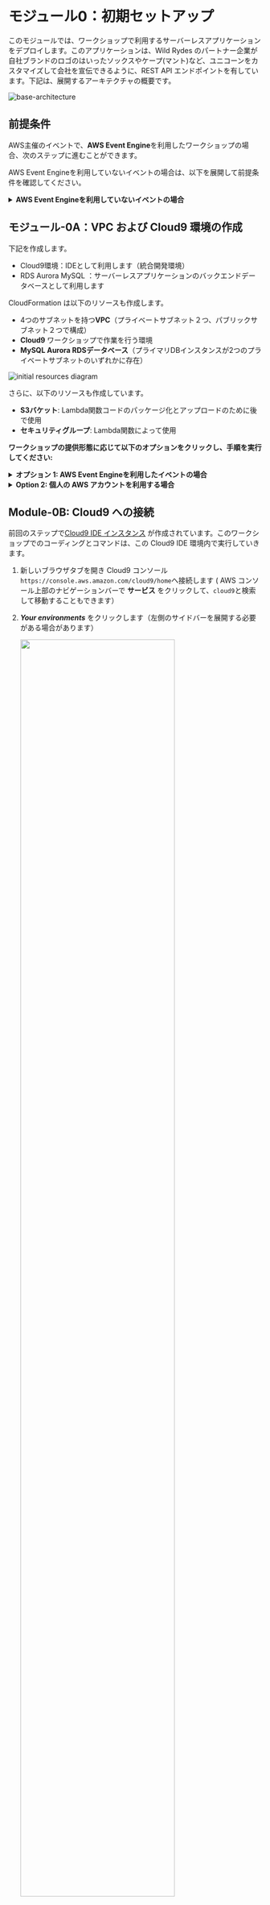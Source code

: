 # モジュール0：初期セットアップ

このモジュールでは、ワークショップで利用するサーバーレスアプリケーションをデプロイします。このアプリケーションは、Wild Rydes のパートナー企業が自社ブランドのロゴのはいったソックスやケープ(マント)など、ユニコーンをカスタマイズして会社を宣伝できるように、REST API エンドポイントを有しています。下記は、展開するアーキテクチャの概要です。 

![base-architecture](images/00-base-architecture.png)


## 前提条件

AWS主催のイベントで、**AWS Event Engine**を利用したワークショップの場合、次のステップに進むことができます。

AWS Event Engineを利用していないイベントの場合は、以下を展開して前提条件を確認してください。 

<details>
<summary><strong> AWS Event Engineを利用していないイベントの場合 </strong></summary><p>


### AWS アカウント
このワークショップでは、Cloud9、Cognito、API Gateway、Lambda、RDS、WAF、Secrets Manager、IAM ポリシー、IAMロールを利用します。このAWSリソースを作成、管理するためAWSアカウントとアクセス権が必要です。

このワークショップの手順は、一度に1人の参加者のみが特定のAWSアカウントを使用していることを前提としています。別の参加者とアカウントを共有しようとすると、特定のリソースで名前の競合が発生する場合があります。個別のリージョンを使用することでこの問題を回避できますが、この作業を行うための手順は記載されていません。 

本番用のAWS環境、アカウントを使用しないでください。代わりに、必要なサービスへの**フルアクセス**できる権限をもった**検証アカウント**を使用することをお勧めします。 


### リージョンの選択
このワークショップは全体を通して１つのリージョンを使用します。このワークショップは、北米の2つのリージョンとヨーロッパの1つのリージョンをサポートしています。以下の起動スタックリンクから1つのリージョンを選択し、以後そのリージョンを使用し続けてください。

</details>

## モジュール-0A：VPC および Cloud9 環境の作成

下記を作成します。

* Cloud9環境：IDEとして利用します（統合開発環境）
* RDS Aurora MySQL ：サーバーレスアプリケーションのバックエンドデータベースとして利用します

CloudFormation は以下のリソースも作成します。 

* 4つのサブネットを持つ**VPC**（プライベートサブネット２つ、パブリックサブネット２つで構成）
* **Cloud9** ワークショップで作業を行う環境
* **MySQL Aurora RDSデータベース**（プライマリDBインスタンスが2つのプライベートサブネットのいずれかに存在）

![initial resources diagram](images/0C-diagram-with-aurora.png)


さらに、以下のリソースも作成しています。

* **S3バケット**: Lambda関数コードのパッケージ化とアップロードのために後で使用
* **セキュリティグループ**: Lambda関数によって使用



**ワークショップの提供形態に応じて以下のオプションをクリックし、手順を実行してください:**

<details>
<summary><strong> オプション 1: AWS Event Engineを利用したイベントの場合 </strong></summary><p>
If you are using AWS Event Engine, an AWS CloudFormation stack should be automatically created for you.

1. [https://dashboard.eventengine.run](https://dashboard.eventengine.run)に移動します。

1. 次の画面で、イベント主催者から受け取ったハッシュコードを入力し、**Proceed** をクリックします。

   ![event-engine-login](images/00-event-engine-login.png)

1. **AWS Console** をクリックします。

   ![](images/00-event-engine-console-login.png)

1. **Open AWS Console** をクリックします。または、**Copy Login Link** をクリックし **Chrome** か **Firefox**でこのリンクを開いてください。
   
    ![](images/00-event-engine-console-login-2.png)
    
1. CloudFormation のコンソールへ移動します。**サービス** をクリックし `CloudFormation` を入力しクリックしてください。

1. ２つのスタックが作成されていることを確認します。
   * **メインスタック**：`mod-3269ecbd5edf43ac` のような名前です。主なリソースが含まれます。
   * ネストスタック：`aws-cloud9-Secure-Serverless-Cloud9-<alphanumeric-letters>`のような名前です。作業用の Cloud9 環境が含まれます。
   
1. **メインスタック** (`mod-`から始まるスタック)を選択し、**Outputs** タブをクリックします。このページをワークショップ中開いておいて、参照できるようにしておいてください。

    ![](images/00-ee-cloudformation.png)
    

</details>

<details>
<summary><strong> Option 2: 個人の AWS アカウントを利用する場合</strong></summary><p>
個人の AWS アカウントを利用する場合、CloudFormation テンプレートを利用しセットアップを行います。

1. いずれかのリージョンを選択して、下記の **Launch Stack** ボタンをクリックしてください。Aurora や Cloud9 などのサービスを作成します。

	&#128161; **リンクをクリックするときは、⌘（mac）またはCtrl（Windows）を押したままにして、新しいタブで開くようにします** &#128161;

	リージョン| リージョンコード | リンク 
	------|------|-------
	EU (アイルランド) | <span style="font-family:'Courier';">eu-west-1</span> | [![Launch setup resource in eu-west-1](images/cfn-launch-stack.png)](https://console.aws.amazon.com/cloudformation/home?region=eu-west-1#/stacks/new?stackName=Secure-Serverless&templateURL=https://s3.amazonaws.com/wildrydes-us-east-1/Security/init-template.yml)
	US West (オレゴン) | <span style="font-family:'Courier';">us-west-2</span> | [![Launch setup resource in us-west-2](images/cfn-launch-stack.png)](https://console.aws.amazon.com/cloudformation/home?region=us-west-2#/stacks/new?stackName=Secure-Serverless&templateURL=https://s3.amazonaws.com/wildrydes-us-east-1/Security/init-template.yml)
	US East (バージニア北部) | <span style="font-family:'Courier';">us-east-1</span> | [![Launch setup resource in us-east-1](images/cfn-launch-stack.png)](https://console.aws.amazon.com/cloudformation/home?region=us-east-1#/stacks/new?stackName=Secure-Serverless&templateURL=https://s3.amazonaws.com/wildrydes-us-east-1/Security/init-template.yml)

1. **次へ**をクリックします 

1. **ステップ2：スタックの詳細を指定** ページで下記を入力してクリックします。
	
	* スタックの名前  ***`Secure-Serverless`***
	* データベースのパスワード  ***`Corp123!`***
	
	> 注：別のパスワードも指定できます。ただし、パスワードは８文字以上である必要があります。また、後のmodule-0Dで `src/app/dbUtils.js`ファイルに記載されたパスワードを変更する必要があります。 
	
1.  **ステップ3：スタックオプションの 設定** ページで、そのまま **次へ** をクリックします。

1. 構成を確認し、**スタックの作成** をクリックします。 

1. CloudFormation スタックの作成が完了するのを待っている間に、ラップトップに **PostMan** がインストールされているか確認してください。そうでない場合は、[https](https://www.getpostman.com/):[//www.getpostman.com](https://www.getpostman.com/)からダウンロードしてインストールします。後で使用します。 

1. スタックの作成には数分かかります。画面左上の[ **スタック** ]を選択して、スタック一覧ページに移動し、スタックが *CREATE_COMPLETE* のステータスが表示されるまで待ちます。更新アイコンを定期的にクリックして、進捗状況を確認してください。 

	> 注：CloudFormation はネストされたスタックをデプロイして、Cloud9 リソースを起動します。「aws-cloud9-Secure-Serverless-」というプレフィックスが付いたテンプレートは無視しても問題ありません。 

1. CloudFormation の作成が完了したら、**Secure-Serverless** スタックの **出力** タブに移動し、**AuroraEndpoint** をテキストエディターにコピーします。次のステップで Aurora データベースに接続するために利用します。（このページをワークショップ中開いておいて、参照できるようにしておいてください）

	![cloudformation output](images/0a-cloudformation-output-with-aurora-endpoint.png)

</details>


## Module-0B: Cloud9 への接続

前回のステップで[Cloud9 IDE インスタンス](https://aws.amazon.com/cloud9/) が作成されています。このワークショップでのコーディングとコマンドは、この Cloud9 IDE 環境内で実行していきます。

1. 新しいブラウザタブを開き Cloud9 コンソール `https://console.aws.amazon.com/cloud9/home`へ接続します ( AWS コンソール上部のナビゲーションバーで **サービス** をクリックして、`cloud9`と検索して移動することもできます） 

1. ***Your environments*** をクリックします（左側のサイドバーを展開する必要がある場合があります） 

	<img src="images/0B-cloud9-environments.png" width="80%" />

1. *Secure-Serverless-Cloud9* 環境の ***Open IDE***  をクリックします

	![Cloud9 Open IDE](images/0C-open-ide.png)
	
	Cloud9 を開けない場合は、以下を使用していることを確認してください。 
	* Cloud9 環境が表示されない場合：展開したリージョンを表示しているか
	* **Chrome** または **Firefox** のブラウザ
	* サードパーティの Cookie が有効になっていることを確認　[**シューティングガイド**](https://docs.aws.amazon.com/cloud9/latest/user-guide/troubleshooting.html#troubleshooting-env-loading)
	
1. 次のように、統合開発環境（IDE）環境が表示されます。AWS Cloud9 は、ブラウザのみでコードを記述、実行、デバッグできるクラウドベースの IDE です。また、ターミナルウィンドウでシェルコマンドも実行できます。 

	![](images/0B-cloud9-start.png)

	 

1. このワークショップのコンテンツを取得します。Cloud9 ターミナルウィンドウ（画面下部）で、次のコマンドを実行して、このリポジトリのクローンを作成します。

	`git clone https://github.com/aws-samples/aws-serverless-security-workshop.git`

    ※ターミナルウィンドウの画面を広くすると、より効率的に作業ができます。
   
   ![](images/0B-clone-repo.png)

:bulb:**Tip:**  このワークショップを通して、 AWS Cloud9 IDE を開いたままにしてください。多くの作業で使用します。

1.  Cloud9 で新しいファイルを作成します。

    ![](images/0B-create-scratch.png)

1.  別に開いてある CloudFormation コンソールの画面から、**出力**の下に表示されたリソースID をコピーアンドペーストします。  `scratch.txt` として保存してください。

    ![](images/0B-copy-past-scratch.png)
    

## Module-0C: データベースの準備

いくつかのテーブルを作成し、Aurora データベースに初期値を追加していきます。Aurora データベースはModule-0A でプライベートサブネットで起動されているため、データベースはインターネットから直接接続できないようになっています。

Cloud9 インスタンスとAuroraデータベースは同じ VPC にあるため、Cloud9 インスタンスからデータベースを管理できます（データベースのセキュリティグループは、接続を許可するように構成されています）。 

データベースの準備：

1. Cloud9 のターミナルウィンドウで、リポジトリのフォルダーに移動します 。

 	```
 	cd aws-serverless-security-workshop/
 	```

    ![](images/0C-cloud9-cd.png)

1. 次のコマンドを使用してクラスターに接続します。**エンドポイントの情報をコピーしたものに置き換えます**。

	`mysql -h <YOUR-AURORA-SERVERLESS-ENDPOINT> -u admin -p`

	パスワードを求められるので *`Corp123!`* （もしくは個別に指定したもの）を入力します

1. mysql コマンドプロンプトで (`mysql> `)、次のコマンドを入力します。 

	`source src/init/db/queries.sql`
	
	次のような出力が表示されるはずです。 
	
	``` bash
	mysql> source src/init/db/queries.sql
	Query OK, 1 row affected (0.01 sec)
	
	Database changed
	Query OK, 0 rows affected (0.02 sec)
	
	Query OK, 0 rows affected (0.02 sec)
	
	Query OK, 0 rows affected (0.02 sec)
	
	Query OK, 0 rows affected (0.02 sec)
	
	Query OK, 0 rows affected (0.02 sec)
	
	Query OK, 0 rows affected (0.03 sec)
	
	Query OK, 1 row affected, 1 warning (0.00 sec)
	
	Query OK, 2 rows affected (0.01 sec)
	Records: 2  Duplicates: 0  Warnings: 0
	
	Query OK, 8 rows affected (0.01 sec)
	Records: 8  Duplicates: 0  Warnings: 0
	
	Query OK, 7 rows affected (0.00 sec)
	Records: 7  Duplicates: 0  Warnings: 0
	
	Query OK, 4 rows affected (0.00 sec)
	Records: 4  Duplicates: 0  Warnings: 0
		
	mysql> 
	```

1. 次の SQL クエリを実行して、テーブルの内容を調べます。
	
	```sql 
	SHOW tables;
	```

	 テーブルの内容が表示されます 。

	```sql 
	mysql> SHOW tables;
	+---------------------------------+
	| Tables_in_unicorn_customization |
	+---------------------------------+
	| Capes                           |
	| Companies                       |
	| Custom_Unicorns                 |
	| Glasses                         |
	| Horns                           |
	| Socks                           |
	+---------------------------------+
	6 rows in set (0.00 sec)
	```

	  次の SQL クエリを実行して、Capes テーブルの内容を調べます。
	
	```sql 
	SELECT * FROM Capes;
	```

	  テーブルの内容が表示されます 。
	
	```sql
	mysql> SELECT * FROM Capes;
	+----+--------------------+-------+
	| ID | NAME               | PRICE |
	+----+--------------------+-------+
	|  1 | White              |  0.00 |
	|  2 | Rainbow            |  2.00 |
	|  3 | Branded on White   |  3.00 |
	|  4 | Branded on Rainbow |  4.00 |
	+----+--------------------+-------+
	4 rows in set (0.00 sec)
	```

1. 内容の確認が終わったら、 `exit` コマンドを使用して mysql 接続を切断します。

## Module-0D: サーバーレスアプリケーションのコード確認

Lambda 関数のコードは `aws-serverless-security-workshop/src/app`にあります。このフォルダーに移動し、まず次のコマンドでノードの依存関係をインストールしてきます。 
	
```sh
$ cd ~/environment/aws-serverless-security-workshop/src/app
$ npm install
```

> 注: もし下記の警告が表示されても無視してください。この部分は [**module 7**](../07-dependency-vulnerability/README.md) で扱います :)
> 
> <img src="images/0D-vulnerability.png" width="65%"/>

この`src/app` フォルダーにはいくつかのファイルがあります。
- **unicornParts.js**: ユニコーンカスタマイズオプションを一覧表示する Lambda 関数のメインファイル
- **customizeUnicorn.js**: ユニコーンカスタマイズ構成の作成/記述/削除を処理する Lambda 関数のメインファイル
- **dbUtils.js**: このファイルには、アプリケーションのすべてのデータベース/クエリロジックが含まれています。また、すべての接続情報が平文で書かれています（！） 


Cloud9 のサイドバーでこれらのファイルを探して、コードを確認してください。

![](images/0D-review-code.png)



さらに、フォルダーには下記のファイルもあります。今はこれらを厳密に確認する必要はありません。 

- **httpUtils.js**:  アプリケーションからの http 応答ロジックが含まれています 
- **managePartners.js**: 新しいパートナー企業を登録するためのロジックを処理する Lambda 関数のメインファイル。これについてはモジュール1で詳しく説明します 。
- **package.json**: Nodejs プロジェクトマニフェストのファイル（コードの依存関係のリストを含む）

コードに加えて、Lambda 関数と REST API の構成は`template.yaml` に **AWS SAM**（Serverless Application Model）テンプレートとして記述されています。 

[AWS SAM](https://github.com/awslabs/serverless-application-model) を利用すると、簡潔な構文でサーバーレスアプリケーションを定義できます。`template.yaml`では３つの Lambda 関数が定義されており、Swagger テンプレートで定義された REST API にマッピングされていることがわかります。

<table>
  <tr>
    <th>Lambda 関数</th>
    <th>Main handler code</th>
    <th>API リソース</th>
    <th>HTTP メソッド</th>
    <th>説明</th>
  </tr>
  <tr>
    <td rowspan="4">UnicornPartsFunction</td>
    <td rowspan="4">unicornParts.js</td>
    <td>/horns</td>
    <td>GET</td>
    <td>horn(角)のカスタマイズオプションの一覧</td>
  </tr>
  <tr>
    <td>/glasses</td>
    <td>GET</td>
    <td>glasses(メガネ)のカスタマイズオプションの一覧</td>
  </tr>
  <tr>
    <td>/socks</td>
    <td>GET</td>
    <td>socks(ソックス)のカスタマイズオプションの一覧</td>
  </tr>
  <tr>
    <td>/capes</td>
    <td>GET</td>
    <td>capes(マント)のカスタマイズオプションと一覧</td>
  </tr>
  <tr>
    <td rowspan="4">CustomizeUnicornFunction</td>
    <td rowspan="4">customizeUnicorn.js</td>
    <td>/customizations</td>
    <td>POST</td>
    <td>ユニコーンのカスタマイズの作成</td>
  </tr>
  <tr>
    <td>/customizations</td>
    <td>GET</td>
    <td>ユニコーンのカスタマイズの一覧</td>
  </tr>
  <tr>
    <td>/customizations/{id}</td>
    <td>GET</td>
    <td>ユニコーンのカスタマイズの詳細</td>
  </tr>
  <tr>
    <td>/customizations/{id}</td>
    <td>DELETE</td>
    <td>ユニコーンのカスタマイズの削除</td>
  </tr>
  <tr>
    <td>ManagePartnerFunction</td>
    <td>managePartners.js</td>
    <td>/partners</td>
    <td>POST</td>
    <td>パートナー企業の新規登録</td>
  </tr
</table>

## Module-0E: SAM Local によるアプリケーションのローカル実行

1. コードを確認した後、 **src/app/dbUtils.js** の *host* 情報を Aurora エンドポイントに置き換えて保存します（Macの場合は⌘+ s、Windowsの場合はCtrl + s、またはファイル->保存） 
   
   <img src="images/0D-db-endpoint-in-code.png" width="70%" />

   :bulb: ファイル変更後に保存を行っていない場合、ファイル名の右側に灰色のマークが表示されます。
   
   <img src="images/0E-unsaved.png" width="50%" />
   
   SAM Local を使用してローカルで API をテストしていきます。

1. **右のパネル** にある **AWS Resource** をクリック

	<img src="images/0D-aws-resource-bar.png" width="80%" />

1. *Local Functions (1)*という名前のフォルダーツリーが表示されます。

1. `src` フォルダーの下にある **UnicornPartsFunction** を選択します 

1. 上部パネルのドロップダウンをクリックし、**Run APIGateway Local** を選択します 

	<img src="images/0D-run-apigateway-local.png" width="40%" />

1. 次に、再生アイコンをクリックします。API をローカルでテストするための新しいパネルが表示されます

1. 表示されたパネルの **Path** パラメータに`/socks`と表示されているはずです。（表示のない場合は、ユニコーンの部品（例えば`/socks`、`/glasses`、`/capes`、`/horns`など）を選択してしてください。）そして**Run **をクリックします

	> API を初めてローカルでテストする場合、Docker がイメージを pull してセットアップするために最大1〜2分かかります。

	レスポンスとして `200 OK` を取得できるはずです。
	
	スクリーンショットの例:
	
	![Local Queries](images/0E-sam-local-result.png)
	
	

これは、アプリケーションが Cloud9 環境内（ローカル）で正常に実行できたことを示しています。これで、サーバーレスアプリケーションをデプロイする準備が整いました！

## Module-0F: アプリケーションのデプロイとテスト

1. CloudFormation スタックが作成した S3 バケットの名前を確認します。

	* scratch.txtから、**DeploymentS3Bucket**を探します。
	
	  ![CloudFormation output](images/0F-copy-bucket.png)
	
	* 見つからない場合は、Cloudformation コンソールの**出力**タブから**DeploymentS3Bucket** を探します。 

	  ![CloudFormation output](images/0D-cloudformation-output-w-bucket-highlight.png)

1. ターミナルで、bash 変数を設定します ( REGION 変数と BUCKET 変数を設定)

	```
	REGION=`ec2-metadata -z | awk '{print $2}' | sed 's/[a-z]$//'`
	BUCKET=<DeploymentS3Bucketの値を入力>
	```
	
1. `src` フォルダー内にいることを確認します

	```
	cd ~/environment/aws-serverless-security-workshop/src
	```

1. 以下を実行して Lambda コードをパッケージ化し、S3 にアップロードし、コードをホストする S3 パスを参照するように CloudFormation テンプレートを更新します

	```
	aws cloudformation package --template-file template.yaml --s3-bucket $BUCKET --output-template packaged.yaml
	```

1. 次のコマンドを使用してサーバーレス API をデプロイします。このテンプレートは、CloudFormation スタック (`Secure-Serverless`) からサブネット ID などの出力を参照していることに注意してください

	```
	aws cloudformation deploy --template-file packaged.yaml --stack-name CustomizeUnicorns --region $REGION --capabilities CAPABILITY_IAM --parameter-overrides InitResourceStack=Secure-Serverless
	```

1. スタックが正常にデプロイされるまで待ちます

	```
	Waiting for changeset to be created..
	Waiting for stack create/update to complete
	Successfully created/updated stack - CustomizeUnicorns
	```

1. CloudFormation スタックの出力から、デプロイしたサーバーレス API のベースエンドポイントを確認できます。

	コマンドラインから下記を入力して確認できます。

	```
	aws cloudformation describe-stacks --region $REGION --stack-name CustomizeUnicorns --query "Stacks[0].Outputs[0].OutputValue" --output text
	```

	出力例:
	```
	$ aws cloudformation describe-stacks --region $REGION --stack-name CustomizeUnicorns --query "Stacks[0].Outputs[0].OutputValue" --output text
	https://rs86gmk5bf.execute-api.us-west-2.amazonaws.com/dev/
	```

	 または [CloudFormation コンソール](https://console.aws.amazon.com/cloudformation/home)で、`CustomizeUnicorns` スタックの **出力** タブでも確認できます。

1. ブラウザ（または `curl`) で次の API をテストします。先ほど確認した API ベースエンドポイントに API パス(例： `/socks`) を追加することを忘れないでください 

	<table>
	  <tr>
	    <th>API</th>
	    <th>HTTP メソッド</th> 
	    <th>パス</th> 
	  </tr>
	  <tr>
	    <td> horn(角) のカスタマイズオプションと価格の一覧</td>
	    <td>GET</td> 
	    <td>/horns</td>
	  </tr>
	  <tr>
	    <td> glasses(メガネ) のカスタマイズオプションと価格の一覧  </td>
	    <td>GET </td> 
	    <td>/glasses</td>
	  </tr>
	  <tr>
	    <td> capes(マント) のカスタマイズオプションと価格の一覧 </td>
	    <td>GET</td> 
	    <td>/capes </td>
	  </tr>
	  <tr>
	    <td> socks(ソックス) のカスタマイズオプションと価格の一覧 </td>
	    <td> GET </td> 
	    <td>/socks </td>
	  </tr>
	</table>
	
	出力例:
	
	![test api in browser](images/0E-test-browser.png)

	
## Module-0G: Postman のセットアップと API テスト


最後に、[**Postman**](https://www.getpostman.com/) を使用して API リクエストをテストします。

1. パソコンに Postman をインストールしていない場合は、[https://www.getpostman.com/](https://www.getpostman.com/)からダウンロードしてインストールしてください 

1. 各 API をテストできる Postman コレクションをインポートします。 

	* postman の **Import** ボタンをクリックします。
	* 次に、 **Import from Link** から以下のリンクを指定します。

		`https://raw.githubusercontent.com/aws-samples/aws-serverless-security-workshop/master/src/test-events/Customize_Unicorns.postman_collection.json`
	* 次に、 **Import from Link** から以下のリンクを指定します。
	
		<img src="images/0F-import-postman.png" width="50%" />
	
1. 画面左側に、`Customize_Unicorns` というコレクションが表示されます。

	<img src="images/0F-postman-after-import.png" width="60%" />

1. postman の環境を作成し、`base_url` 変数を設定します。
	1. 画面右上の &#9881; アイコンから (“Manage Environments”) をクリックします

	   <img src="images/0F-postman-manage-env.png" width="90%" />
	
	1. **Add** ボタンをクリックして新しい環境を作成します。
	1. 環境名 `dev` を入力します
	1. `base_url` 変数を追加し、 先程作成した API ベースエンドポイントを値として入力します。

	   &#9888; **値の最後に `/`をつけないように注意してください！**  &#9888;

	   スクリーンショットの例

	   <img src="images/0F-postman-environment.png" width="70%" />
	
	> Postmanの環境と変数の詳細は[managing environments](https://www.getpostman.com/docs/v6/postman/environments_and_globals/manage_environments) で確認できます
	
1. **Add** をクリックして `dev` 環境を作成したのち 、**X** をクリックして Manage Environments を終了します。

1. 画面右上のドロップダウンメニューから`dev` を選択します。

	<img src="images/0F-select-dev-env.png" width="90%" />

1. Postman を使ってAPIをテストする用意ができました。画面左のサイドバーから`Customize_Unicorns` コレクションをクリックし、 `List customization options` フォルダを開きます。 フォルダの中の API を1つ選択し、**Send** ボタンをクリックしてリクエストを送信し、結果を確認します。

	![Postman Get request](images/0F-postman-test-get.png)


## 次のステップ
デプロイしたサーバーレスアプリケーションの保護を開始します。ワークショップの [トップページ](../../README.md) に戻り、次のモジュールを選択してください。

